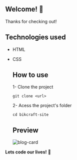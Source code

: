 ## Welcome! 👋

Thanks for checking out!

## Technologies used
- HTML
- CSS

  ## How to use
  1- Clone the project
  ```
  git clone <url>
  ```

  2- Acess the project's folder
  ```
  cd bikcraft-site
  ```

  ## Preview
  ![blog-card](https://github.com/itsTarci/blog-card/assets/152653120/2eb948fb-bc33-4a6a-bd3a-a1bb48dd0fca)


**Lets code our lives!** 🚀
